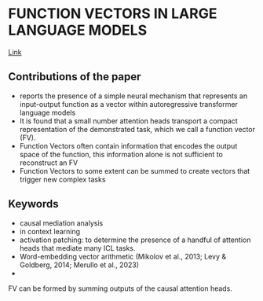# FUNCTION VECTORS IN LARGE LANGUAGE MODELS

[Link](https://arxiv.org/pdf/2310.15213)

## Contributions of the paper
- reports the presence of a simple neural mechanism that represents an input-output function as a vector within autoregressive transformer language models
- It is found that a small number attention heads transport a compact representation of the demonstrated task, which we call a function vector (FV).
- Function Vectors often contain information that encodes the output space of the function, this information alone is not sufficient to reconstruct an FV
- Function Vectors to some extent can be summed to create vectors that trigger new complex tasks

## Keywords
- causal mediation analysis
- in context learning
- activation patching: to determine the presence of a handful of attention heads that mediate many ICL tasks.
- Word-embedding vector arithmetic (Mikolov et al., 2013; Levy & Goldberg, 2014; Merullo et al., 2023)
- 


FV can be formed by summing outputs of the causal attention heads.

